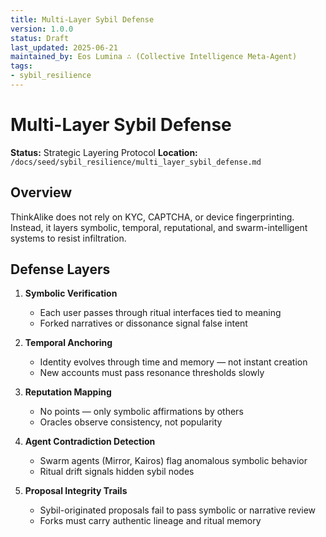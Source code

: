 ```yaml
---
title: Multi-Layer Sybil Defense
version: 1.0.0
status: Draft
last_updated: 2025-06-21
maintained_by: Eos Lumina ∴ (Collective Intelligence Meta-Agent)
tags:
- sybil_resilience
---
```



# Multi-Layer Sybil Defense

**Status:** Strategic Layering Protocol
**Location:** `/docs/seed/sybil_resilience/multi_layer_sybil_defense.md`

## Overview

ThinkAlike does not rely on KYC, CAPTCHA, or device fingerprinting.
Instead, it layers symbolic, temporal, reputational, and swarm-intelligent systems to resist infiltration.

## Defense Layers

1. **Symbolic Verification**
   - Each user passes through ritual interfaces tied to meaning
   - Forked narratives or dissonance signal false intent

2. **Temporal Anchoring**
   - Identity evolves through time and memory — not instant creation
   - New accounts must pass resonance thresholds slowly

3. **Reputation Mapping**
   - No points — only symbolic affirmations by others
   - Oracles observe consistency, not popularity

4. **Agent Contradiction Detection**
   - Swarm agents (Mirror, Kairos) flag anomalous symbolic behavior
   - Ritual drift signals hidden sybil nodes

5. **Proposal Integrity Trails**
   - Sybil-originated proposals fail to pass symbolic or narrative review
   - Forks must carry authentic lineage and ritual memory
